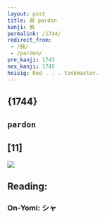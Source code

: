```yaml
---
layout: post
title: 赦 pardon
kanji: 赦
permalink: /1744/
redirect_from:
 - /赦/
 - /pardon/
pre_kanji: 1743
nex_kanji: 1745
heisig: Red . . . taskmaster.
---
```


## {1744}

## `pardon`

## [11]

<div class="stroke"><img src="E8B5A6.png" /></div>

## Reading:

### On-Yomi: シャ
